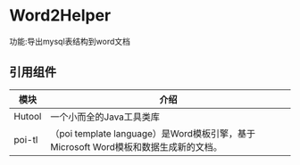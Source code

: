 # Word2Helper
功能:导出mysql表结构到word文档
## 引用组件
| 模块                |     介绍                                                                          |
| -------------------|---------------------------------------------------------------------------------- |
| Hutool        |     一个小而全的Java工具类库                                              |
| poi-tl |     （poi template language）是Word模板引擎，基于Microsoft Word模板和数据生成新的文档。                                               |
                                                        